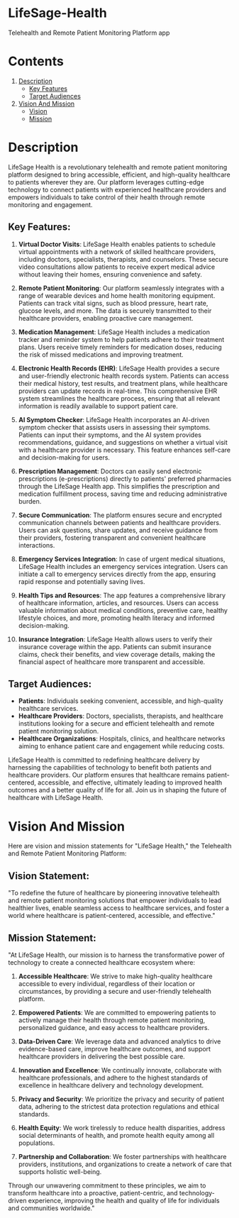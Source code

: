 # LifeSage-Health

Telehealth and Remote Patient Monitoring Platform app

# Contents 

1. [Description](#description)
    - [Key Features](#key-features)
    - [Target Audiences](#target-audiences)
2. [Vision And Mission](#vision-and-mission) 
    - [Vision](#vision-statement)
    - [Mission](#mission-statement)
    
# Description

LifeSage Health is a revolutionary telehealth and remote patient monitoring platform designed to bring accessible, efficient, and high-quality healthcare to patients wherever they are. Our platform leverages cutting-edge technology to connect patients with experienced healthcare providers and empowers individuals to take control of their health through remote monitoring and engagement.

## Key Features:

1. **Virtual Doctor Visits**: LifeSage Health enables patients to schedule virtual appointments with a network of skilled healthcare providers, including doctors, specialists, therapists, and counselors. These secure video consultations allow patients to receive expert medical advice without leaving their homes, ensuring convenience and safety.

2. **Remote Patient Monitoring**: Our platform seamlessly integrates with a range of wearable devices and home health monitoring equipment. Patients can track vital signs, such as blood pressure, heart rate, glucose levels, and more. The data is securely transmitted to their healthcare providers, enabling proactive care management.

3. **Medication Management**: LifeSage Health includes a medication tracker and reminder system to help patients adhere to their treatment plans. Users receive timely reminders for medication doses, reducing the risk of missed medications and improving treatment.

4. **Electronic Health Records (EHR)**: LifeSage Health provides a secure and user-friendly electronic health records system. Patients can access their medical history, test results, and treatment plans, while healthcare providers can update records in real-time. This comprehensive EHR system streamlines the healthcare process, ensuring that all relevant information is readily available to support patient care.

5. **AI Symptom Checker**: LifeSage Health incorporates an AI-driven symptom checker that assists users in assessing their symptoms. Patients can input their symptoms, and the AI system provides recommendations, guidance, and suggestions on whether a virtual visit with a healthcare provider is necessary. This feature enhances self-care and decision-making for users.

6. **Prescription Management**: Doctors can easily send electronic prescriptions (e-prescriptions) directly to patients' preferred pharmacies through the LifeSage Health app. This simplifies the prescription and medication fulfillment process, saving time and reducing administrative burden.

7. **Secure Communication**: The platform ensures secure and encrypted communication channels between patients and healthcare providers. Users can ask questions, share updates, and receive guidance from their providers, fostering transparent and convenient healthcare interactions.

8. **Emergency Services Integration**: In case of urgent medical situations, LifeSage Health includes an emergency services integration. Users can initiate a call to emergency services directly from the app, ensuring rapid response and potentially saving lives.

9. **Health Tips and Resources**: The app features a comprehensive library of healthcare information, articles, and resources. Users can access valuable information about medical conditions, preventive care, healthy lifestyle choices, and more, promoting health literacy and informed decision-making.

10. **Insurance Integration**: LifeSage Health allows users to verify their insurance coverage within the app. Patients can submit insurance claims, check their benefits, and view coverage details, making the financial aspect of healthcare more transparent and accessible.

## Target Audiences:

- **Patients**: Individuals seeking convenient, accessible, and high-quality healthcare services.
- **Healthcare Providers**: Doctors, specialists, therapists, and healthcare institutions looking for a secure and efficient telehealth and remote patient monitoring solution.
- **Healthcare Organizations**: Hospitals, clinics, and healthcare networks aiming to enhance patient care and engagement while reducing costs.

LifeSage Health is committed to redefining healthcare delivery by harnessing the capabilities of technology to benefit both patients and healthcare providers. Our platform ensures that healthcare remains patient-centered, accessible, and effective, ultimately leading to improved health outcomes and a better quality of life for all. Join us in shaping the future of healthcare with LifeSage Health.

# Vision And Mission 

Here are vision and mission statements for "LifeSage Health," the Telehealth and Remote Patient Monitoring Platform:

## Vision Statement:

"To redefine the future of healthcare by pioneering innovative telehealth and remote patient monitoring solutions that empower individuals to lead healthier lives, enable seamless access to healthcare services, and foster a world where healthcare is patient-centered, accessible, and effective."

## Mission Statement:

"At LifeSage Health, our mission is to harness the transformative power of technology to create a connected healthcare ecosystem where:

1. **Accessible Healthcare**: We strive to make high-quality healthcare accessible to every individual, regardless of their location or circumstances, by providing a secure and user-friendly telehealth platform.

2. **Empowered Patients**: We are committed to empowering patients to actively manage their health through remote patient monitoring, personalized guidance, and easy access to healthcare providers.

3. **Data-Driven Care**: We leverage data and advanced analytics to drive evidence-based care, improve healthcare outcomes, and support healthcare providers in delivering the best possible care.

4. **Innovation and Excellence**: We continually innovate, collaborate with healthcare professionals, and adhere to the highest standards of excellence in healthcare delivery and technology development.

5. **Privacy and Security**: We prioritize the privacy and security of patient data, adhering to the strictest data protection regulations and ethical standards.

6. **Health Equity**: We work tirelessly to reduce health disparities, address social determinants of health, and promote health equity among all populations.

7. **Partnership and Collaboration**: We foster partnerships with healthcare providers, institutions, and organizations to create a network of care that supports holistic well-being.

Through our unwavering commitment to these principles, we aim to transform healthcare into a proactive, patient-centric, and technology-driven experience, improving the health and quality of life for individuals and communities worldwide."
